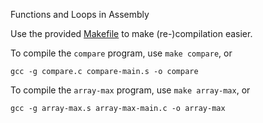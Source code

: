 Functions and Loops in Assembly

Use the provided [Makefile](Makefile) to make (re-)compilation easier.

To compile the `compare` program, use `make compare`, or

```
gcc -g compare.c compare-main.s -o compare
```

To compile the `array-max` program, use `make array-max`, or

```
gcc -g array-max.s array-max-main.c -o array-max
```


